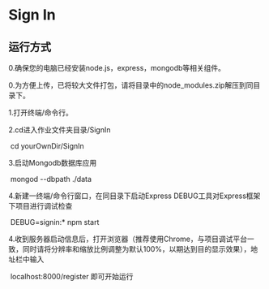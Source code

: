 # Sign In

## 运行方式

0.确保您的电脑已经安装node.js，express，mongodb等相关组件。

0.为方便上传，已将较大文件打包，请将目录中的node_modules.zip解压到同目录下。

1.打开终端/命令行。

2.cd进入作业文件夹目录/SignIn

​	cd yourOwnDir/SignIn

3.启动Mongodb数据库应用

​	mongod --dbpath ./data

4.新建一终端/命令行窗口，在同目录下启动Express DEBUG工具对Express框架下项目进行调试检查

​	DEBUG=signin:* npm start

4.收到服务器启动信息后，打开浏览器（推荐使用Chrome，与项目调试平台一致，同时请将分辨率和缩放比例调整为默认100%，以期达到目的显示效果），地址栏中输入

​	localhost:8000/register 即可开始运行
